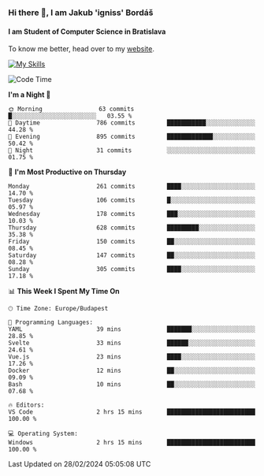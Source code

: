 ### Hi there 👋, I am Jakub 'igniss' Bordáš

#### I am Student of Computer Science in Bratislava
To know me better, head over to my [website](https://bordas.sk).

[![My Skills](https://skillicons.dev/icons?i=js,html,css,figma,svelte,java,kotlin,python,postgresql,typescript,nest,nodejs)](https://bordas.sk)


<!--START_SECTION:waka-->
![Code Time](http://img.shields.io/badge/Code%20Time-1%2C414%20hrs%2046%20mins-blue)

**I'm a Night 🦉** 

```text
🌞 Morning                63 commits          █░░░░░░░░░░░░░░░░░░░░░░░░   03.55 % 
🌆 Daytime                786 commits         ███████████░░░░░░░░░░░░░░   44.28 % 
🌃 Evening                895 commits         █████████████░░░░░░░░░░░░   50.42 % 
🌙 Night                  31 commits          ░░░░░░░░░░░░░░░░░░░░░░░░░   01.75 % 
```
📅 **I'm Most Productive on Thursday** 

```text
Monday                   261 commits         ████░░░░░░░░░░░░░░░░░░░░░   14.70 % 
Tuesday                  106 commits         █░░░░░░░░░░░░░░░░░░░░░░░░   05.97 % 
Wednesday                178 commits         ███░░░░░░░░░░░░░░░░░░░░░░   10.03 % 
Thursday                 628 commits         █████████░░░░░░░░░░░░░░░░   35.38 % 
Friday                   150 commits         ██░░░░░░░░░░░░░░░░░░░░░░░   08.45 % 
Saturday                 147 commits         ██░░░░░░░░░░░░░░░░░░░░░░░   08.28 % 
Sunday                   305 commits         ████░░░░░░░░░░░░░░░░░░░░░   17.18 % 
```


📊 **This Week I Spent My Time On** 

```text
🕑︎ Time Zone: Europe/Budapest

💬 Programming Languages: 
YAML                     39 mins             ███████░░░░░░░░░░░░░░░░░░   28.85 % 
Svelte                   33 mins             ██████░░░░░░░░░░░░░░░░░░░   24.61 % 
Vue.js                   23 mins             ████░░░░░░░░░░░░░░░░░░░░░   17.26 % 
Docker                   12 mins             ██░░░░░░░░░░░░░░░░░░░░░░░   09.09 % 
Bash                     10 mins             ██░░░░░░░░░░░░░░░░░░░░░░░   07.68 % 

🔥 Editors: 
VS Code                  2 hrs 15 mins       █████████████████████████   100.00 % 

💻 Operating System: 
Windows                  2 hrs 15 mins       █████████████████████████   100.00 % 
```


 Last Updated on 28/02/2024 05:05:08 UTC
<!--END_SECTION:waka-->
